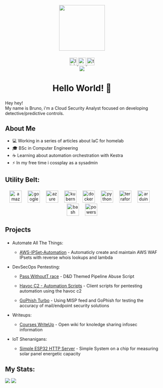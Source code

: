 <div align="center">
  <img height="150" src="https://media.tenor.com/k_FD58xnsicAAAAi/work-internet.gif"  />
</div>

###

<div align="center">
  <a href="https://www.linkedin.com/in/bruno-gois-costa-267068173/" target="_blank">
    <img src="https://img.shields.io/static/v1?message=LinkedIn&logo=linkedin&label=&color=0077B5&logoColor=white&labelColor=&style=for-the-badge" height="25" alt="linkedin logo"  />
  </a>
  <a href="mailto:brunogoiscosta@gmail.com" target="_blank">
    <img src="https://img.shields.io/static/v1?message=Gmail&logo=gmail&label=&color=D14836&logoColor=white&labelColor=&style=for-the-badge" height="25" alt="gmail logo"  />
  </a>
  <a href="https://tryhackme.com/p/L0N3D1GG3R" target="_blank">
    <img src="https://img.shields.io/static/v1?message=TryHackMe&logo=tryhackme&label=&color=88cc14&logoColor=white&labelColor=&style=for-the-badge" height="25" alt="tryhackme logo"  />
  </a>
</div>
<div align="center">
  <img src="https://visitor-badge.laobi.icu/badge?page_id=brunog-costa.brunog-costa&"  />
</div>

###



###

<h1 align="center">Hello World! 👋</h1>

###

Hey hey!<br>
My name is Bruno, i'm a Cloud Security Analyst focused on developing detective/predictive controls. 

###

## About Me

- 💻 Working in a series of articles about IaC for  homelab 
- 🎓 BSc in Computer Engineering 
- ☕ Learning about automation orchestration with Kestra
- ⚡ In my free time i cossplay as a sysadmin


## Utility Belt: 

###

<div align="center">
  <img src="https://skillicons.dev/icons?i=aws" height="40" alt="amazonwebservices logo"  />
  <img width="12" />
  <img src="https://skillicons.dev/icons?i=gcp" height="40" alt="googlecloud logo"  />
  <img width="12" />
  <img src="https://skillicons.dev/icons?i=azure" height="40" alt="azure logo"  />
  <img width="12" />
  <img src="https://skillicons.dev/icons?i=kubernetes" height="40" alt="kubernetes logo"  />
  <img width="12" />
  <img src="https://skillicons.dev/icons?i=docker" height="40" alt="docker logo"  />
  <img width="12" />
  <img src="https://skillicons.dev/icons?i=py" height="40" alt="python logo"  />
  <img width="12" />
  <img src="https://cdn.simpleicons.org/terraform/7B42BC" height="40" alt="terraform logo"  />
  <img width="12" />
  <img src="https://skillicons.dev/icons?i=arduino" height="40" alt="arduino logo"  />
  <img width="12" />
  <img src="https://skillicons.dev/icons?i=bash" height="40" alt="bash logo"  />
  <img width="12" />
  <img src="https://skillicons.dev/icons?i=powershell" height="40" alt="powershell logo"  />
</div>

###

## Projects

###
* Automate All The Things:<br>
    * [AWS-IPSet-Automation](https://github.com/brunog-costa/aws-ipset-automation) - Automaticly create and maintain AWS WAF IPsets with reverse whois lookups and lambda

* DevSecOps Pentesting:<br>
    * [Pass WithoutT race](https://github.com/brunog-costa/PassWithoutTrace) - D&D Themed Pipeline Abuse Script 

    * [Havoc C2 - Automation Scripts](https://github.com/brunog-costa/havoc-c2) - Client scripts for pentesting automation using the havoc c2

    * [GoPhish Turbo](https://github.com/brunog-costa/GoPhishTurbo) - Using MISP feed and GoPhish for testing the accuracy of mail/endpoint security solutions

* Writeups:<br>
    * [Courses WriteUp](https://github.com/brunog-costa/courses-writeups) - Open wiki for knoledge sharing infosec information

* IoT Shenanigans:<br>
    * [Simple ESP32 HTTP Server](https://github.com/brunog-costa/simple-esp-http-server/) - Simple System on a chip for measuring solar panel energetic capacity 

###

## My Stats:

<div align="left">
  <img src="https://github-readme-stats.vercel.app/api?username=brunog-costa&show_icons=true&theme=tokyonight" />
  <img src="https://github-readme-stats.vercel.app/api/top-langs/?username=brunog-costa&layout=compact&show_icons=true&theme=tokyonight" />
<div>

###